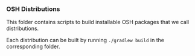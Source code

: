 ### OSH Distributions

This folder contains scripts to build installable OSH packages that we call distributions.

Each distribution can be built by running `./gradlew build` in the corresponding folder.


